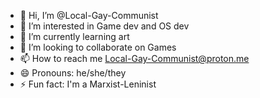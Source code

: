 - 👋 Hi, I’m @Local-Gay-Communist
- 👀 I’m interested in Game dev and OS dev
- 🌱 I’m currently learning art
- 💞️ I’m looking to collaborate on Games
- 📫 How to reach me Local-Gay-Communist@proton.me
- 😄 Pronouns: he/she/they
- ⚡ Fun fact: I'm a Marxist-Leninist
